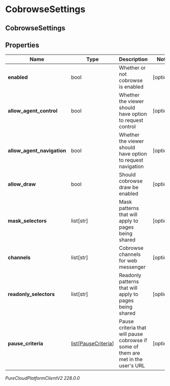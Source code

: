 # CobrowseSettings

## CobrowseSettings

## Properties

|Name | Type | Description | Notes|
|------------ | ------------- | ------------- | -------------|
| **enabled** | bool | Whether or not cobrowse is enabled | [optional] |
| **allow_agent_control** | bool | Whether the viewer should have option to request control | [optional] |
| **allow_agent_navigation** | bool | Whether the viewer should have option to request navigation | [optional] |
| **allow_draw** | bool | Should cobrowse draw be enabled | [optional] |
| **mask_selectors** | list[str] | Mask patterns that will apply to pages being shared | [optional] |
| **channels** | list[str] | Cobrowse channels for web messenger | [optional] |
| **readonly_selectors** | list[str] | Readonly patterns that will apply to pages being shared | [optional] |
| **pause_criteria** | [list[PauseCriteria]](PauseCriteria) | Pause criteria that will pause cobrowse if some of them are met in the user&#39;s URL | [optional] |



_PureCloudPlatformClientV2 228.0.0_
